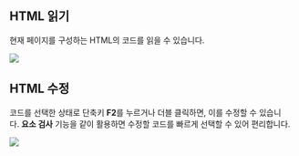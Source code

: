 ## HTML 읽기

현재 페이지를 구성하는 HTML의 코드를 읽을 수 있습니다.

![](https://dreamhack-lecture.s3.amazonaws.com/media/6996c9a6dbbd907246d8db3273b19b30f47a4a9ffc8f815e5b751a8d978bc68d.png)

## HTML 수정

코드를 선택한 상태로 단축키 **F2**를 누르거나 더블 클릭하면, 이를 수정할 수 있습니다. **요소 검사** 기능을 같이 활용하면 수정할 코드를 빠르게 선택할 수 있어 편리합니다.

![](https://dreamhack-lecture.s3.amazonaws.com/media/44806605567ad8b51860d399313ffc962ce064f534a04465f14f6f2140a1f7ba.png)
